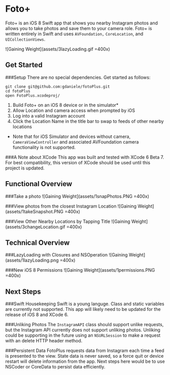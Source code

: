 # Foto+
Foto+ is an iOS 8 Swift app that shows you nearby Instagram photos and allows you to take photos and save them to your camera role. Foto+ is written entirely in Swift and uses `AVFoundation,` `CoreLocation`, and `UICollectionViews`.

![Gaining Weight](assets/3lazyLoading.gif =400x)


## Get Started
###Setup
There are no special dependencies. Get started as follows:

	git clone git@github.com:gdaniele/fotoPlus.git
	cd fotoPlus
	open FotoPlus.xcodeproj/
	
1. Build Foto+ on an iOS 8 device or in the simulator*
2. Allow Location and camera access when prompted by iOS
2. Log into a valid Instagram account
3. Click the Location Name in the title bar to swap to feeds of other nearby locations


 * Note that for iOS Simulator and devices without camera, `CameraViewController` and associated AVFoundation camera functionality is not supported.

###A Note about XCode
This app was built and tested with XCode 6 Beta 7. For best compatibility, this version of XCode should be used until this project is updated.


## Functional Overview
###Take a photo
![Gaining Weight](assets/1snapPhotos.PNG =400x)

###View photos from the closest Instagram Location
![Gaining Weight](assets/1takeSnapshot.PNG =400x)

###View Other Nearby Locations by Tapping Title
![Gaining Weight](assets/3changeLocation.gif =400x)

## Technical Overview

###LazyLoading with Closures and NSOperation
![Gaining Weight](assets/1lazyLoading.png =400x)

###New iOS 8 Permissions
![Gaining Weight](assets/1permissions.PNG =400x)

## Next Steps
###Swift Housekeeping
Swift is a young languge. Class and static variables are currently not supported. This app will likely need to be updated for the release of iOS 8 and XCode 6.

###Unliking Photos
The `InstagramAPI` class should support unlike requests, but the Instagram API currently does not support unliking photos. Unliking could be supporting in the future using an `NSURLSession` to make a request with an  delete HTTP header method.

###Persistent Data
FotoPlus requests data from Instagram each time a feed is presented to the view. State data is never saved, so a force quit or device restart will delete information from the app. Next steps here would be to use NSCoder or CoreData to persist data efficiently.